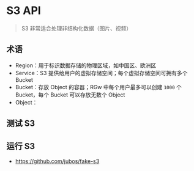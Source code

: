 # S3 API

> S3 非常适合处理非结构化数据（图片、视频）

## 术语

* Region：用于标识数据存储的物理区域，如中国区、欧洲区
* Service：S3 提供给用户的虚拟存储空间；每个虚拟存储空间可拥有多个 Bucket
* Bucket：存放 Object 的容器；RGw 中每个用户最多可以创建 `1000` 个 Bucket，每个 Bucket 可以存放无数个 Object
* Object：

## 测试 S3

## 运行 S3

* <https://github.com/jubos/fake-s3>